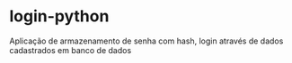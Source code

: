 # login-python
Aplicação de armazenamento de senha com hash, login através de dados cadastrados em banco de dados
